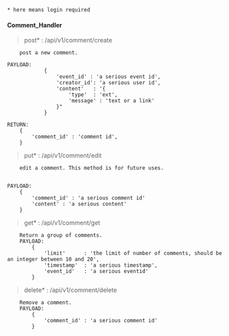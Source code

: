 ```* here means login required```

#### Comment_Handler



> post* : /api/v1/comment/create

```
	post a new comment.

PAYLOAD:
            {
                'event_id' : 'a serious event id',
                'creator_id': 'a serious user id',
                'content'   : '{
                    'type'  : 'ext',
                    'message' : 'text or a link'
                }"
            }

RETURN:
    {
        'comment_id' : 'comment id',
    }
```
    

> put* : /api/v1/comment/edit

```
	edit a comment. This method is for future uses.


PAYLOAD:
    {
        'comment_id' : 'a serious comment id'
        'content' : 'a serious content'
    }

```

> get* : /api/v1/comment/get

```
    Return a group of comments.
    PAYLOAD:
	    {
	        'limit'      : 'the limit of number of comments, should be an integer between 10 and 20',
	        'timestamp'  : 'a serious timestamp',
	        'event_id'   : 'a serious eventid'
	    }
```

> delete* : /api/v1/comment/delete

```
	Remove a comment.
	PAYLOAD:
		{
            'comment_id' : 'a serious comment id'
        }

```